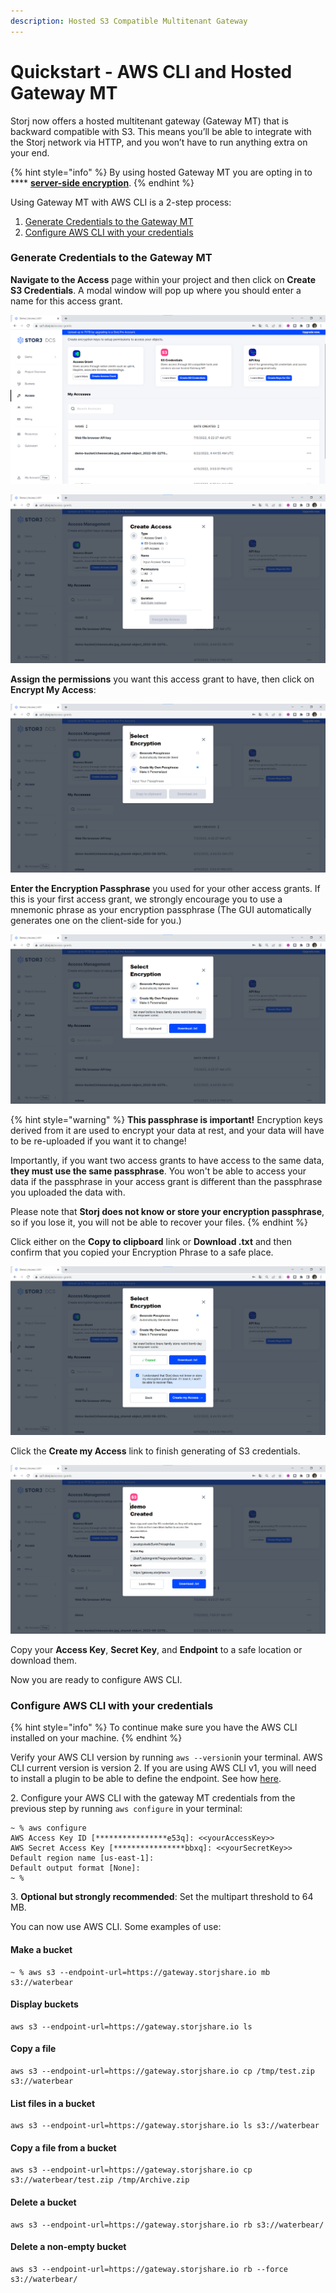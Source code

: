 ```yaml
---
description: Hosted S3 Compatible Multitenant Gateway
---
```


# Quickstart - AWS CLI and Hosted Gateway MT

Storj now offers a hosted multitenant gateway (Gateway MT)  that is backward compatible with S3. This means you’ll be able to integrate with the Storj network via HTTP, and you won’t have to run anything extra on your end.

{% hint style="info" %}
By using hosted Gateway MT you are opting in to **** [**server-side encryption**](../../concepts/encryption-key/design-decision-server-side-encryption.md).&#x20;
{% endhint %}

Using Gateway MT with AWS CLI is a 2-step process:

1. [Generate Credentials to the Gateway MT](./#generate-credentials-to-the-gateway-mt)
2. [Configure AWS CLI with your credentials](./#configure-aws-cli-with-your-credentials)

### Generate Credentials to the Gateway MT

**Navigate to the Access** page within your project and then click on **Create S3 Credentials**. A modal window will pop up where you should enter a name for this access grant.

![](<../../.gitbook/assets/image (24).png>)

![](<../../.gitbook/assets/image (17).png>)

**Assign the permissions** you want this access grant to have, then click on **Encrypt My Access**:

![](<../../.gitbook/assets/image (28).png>)

**Enter the Encryption Passphrase** you used for your other access grants. If this is your first access grant, we strongly encourage you to use a mnemonic phrase as your encryption passphrase (The GUI automatically generates one on the client-side for you.)

![](<../../.gitbook/assets/image (3) (1).png>)

{% hint style="warning" %}
**This passphrase is important!** Encryption keys derived from it are used to encrypt your data at rest, and your data will have to be re-uploaded if you want it to change!

Importantly, if you want two access grants to have access to the same data, **they must use the same passphrase**. You won't be able to access your data if the passphrase in your access grant is different than the passphrase you uploaded the data with.

Please note that **Storj does not know or store your encryption passphrase**, so if you lose it, you will not be able to recover your files.
{% endhint %}

Click either on the **Copy to clipboard** link or **Download .txt** and then confirm that you copied your Encryption Phrase to a safe place.

![](<../../.gitbook/assets/image (1).png>)

Click the **Create my Access** link to finish generating of S3 credentials.

![](<../../.gitbook/assets/image (41).png>)

Copy your **Access Key**, **Secret Key**, and **Endpoint** to a safe location or download them.

Now you are ready to configure AWS CLI.

### Configure AWS CLI with your credentials

{% hint style="info" %}
To continue make sure you have the AWS CLI installed on your machine.&#x20;
{% endhint %}

Verify your AWS CLI version by running `aws --version`in your terminal. AWS CLI current version is version 2. If you are using AWS CLI v1, you will need to install a plugin to be able to define the endpoint. See how [here](aws-cli-advanced-options.md#define-an-endpoint-with-aws-cli-v1).

2\. Configure your AWS CLI with the gateway MT credentials from the previous step by running `aws configure` in your terminal:

```
~ % aws configure 
AWS Access Key ID [****************e53q]: <<yourAccessKey>>
AWS Secret Access Key [****************bbxq]: <<yourSecretKey>>
Default region name [us-east-1]: 
Default output format [None]: 
~ % 
```

3\.  **Optional but strongly recommended**: Set the multipart threshold to 64 MB.&#x20;

You can now use AWS CLI. Some examples of use:

#### Make a bucket

```
~ % aws s3 --endpoint-url=https://gateway.storjshare.io mb s3://waterbear
```

#### Display buckets

```
aws s3 --endpoint-url=https://gateway.storjshare.io ls
```

#### Copy a file

```
aws s3 --endpoint-url=https://gateway.storjshare.io cp /tmp/test.zip s3://waterbear
```

#### List files in a bucket

```
aws s3 --endpoint-url=https://gateway.storjshare.io ls s3://waterbear
```

#### Copy a file from a bucket

```
aws s3 --endpoint-url=https://gateway.storjshare.io cp s3://waterbear/test.zip /tmp/Archive.zip
```

#### Delete a bucket

```
aws s3 --endpoint-url=https://gateway.storjshare.io rb s3://waterbear/
```

#### Delete a non-empty bucket

```
aws s3 --endpoint-url=https://gateway.storjshare.io rb --force s3://waterbear/
```
